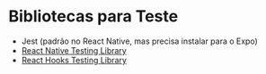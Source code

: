 # Bibliotecas para Teste

- Jest (padrão no React Native, mas precisa instalar para o Expo)
- [React Native Testing Library](https://testing-library.com/docs/react-native-testing-library/intro/)
- [React Hooks Testing Library](https://react-hooks-testing-library.com/)